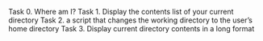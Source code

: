 Task 0. Where am I?
Task 1. Display the contents list of your current directory
Task 2. a script that changes the working directory to the user’s home directory
Task 3. Display current directory contents in a long format
